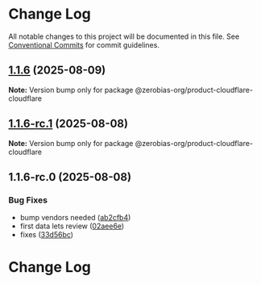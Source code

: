 # Change Log

All notable changes to this project will be documented in this file.
See [Conventional Commits](https://conventionalcommits.org) for commit guidelines.

## [1.1.6](https://github.com/zerobias-org/product/compare/@zerobias-org/product-cloudflare-cloudflare@1.1.6-rc.1...@zerobias-org/product-cloudflare-cloudflare@1.1.6) (2025-08-09)

**Note:** Version bump only for package @zerobias-org/product-cloudflare-cloudflare





## [1.1.6-rc.1](https://github.com/zerobias-org/product/compare/@zerobias-org/product-cloudflare-cloudflare@1.1.6-rc.0...@zerobias-org/product-cloudflare-cloudflare@1.1.6-rc.1) (2025-08-08)

**Note:** Version bump only for package @zerobias-org/product-cloudflare-cloudflare





## 1.1.6-rc.0 (2025-08-08)


### Bug Fixes

* bump vendors needed ([ab2cfb4](https://github.com/zerobias-org/product/commit/ab2cfb4a9cf2e3008e08b068f98011fec096c932))
* first data lets review ([02aee6e](https://github.com/zerobias-org/product/commit/02aee6e8c4f11675de7c63a00f4c8254a67a4dd7))
* fixes ([33d56bc](https://github.com/zerobias-org/product/commit/33d56bcaedf3fa5e3939a33c0fb57eda53539d05))





# Change Log
